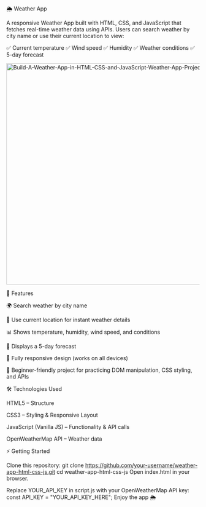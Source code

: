 🌦️ Weather App

A responsive Weather App built with HTML, CSS, and JavaScript that fetches real-time weather data using APIs.
Users can search weather by city name or use their current location to view:

✅ Current temperature
✅ Wind speed
✅ Humidity
✅ Weather conditions
✅ 5-day forecast

<img width="1024" height="576" alt="Build-A-Weather-App-in-HTML-CSS-and-JavaScript-Weather-App-Project" src="https://github.com/user-attachments/assets/c3a318e2-6e9a-40a7-a52b-e02b40d553aa" />

🚀 Features

🌍 Search weather by city name

📍 Use current location for instant weather details

📊 Shows temperature, humidity, wind speed, and conditions

📅 Displays a 5-day forecast

📱 Fully responsive design (works on all devices)

🔑 Beginner-friendly project for practicing DOM manipulation, CSS styling, and APIs

🛠️ Technologies Used

HTML5 – Structure

CSS3 – Styling & Responsive Layout

JavaScript (Vanilla JS) – Functionality & API calls

OpenWeatherMap API – Weather data

⚡ Getting Started

Clone this repository:
git clone https://github.com/your-username/weather-app-html-css-js.git
cd weather-app-html-css-js
Open index.html in your browser.

Replace YOUR_API_KEY in script.js with your OpenWeatherMap API key:
const API_KEY = "YOUR_API_KEY_HERE";
Enjoy the app 🌦️
